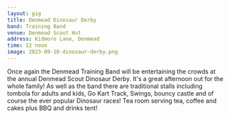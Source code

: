 ```yaml
---
layout: gig
title: Denmead Dinosaur Derby
band: Training Band
venue: Denmead Scout Hut
address: Kidmore Lane, Denmead
time: 12 noon
image: 2023-09-10-dinosaur-derby.png
---
```


Once again the Denmead Training Band will be entertaining the crowds at the annual Denmead Scout Dinosaur Derby. It's a great afternoon out for the whole family! As well as the band there are traditional stalls including tombola for adults and kids, Go Kart Track, Swings, bouncy castle and of course the ever popular Dinosaur races! Tea room serving tea, coffee and cakes plus BBQ and drinks tent!